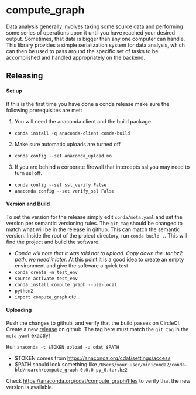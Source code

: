 # compute_graph

Data analysis generally involves taking some source data and performing some series of operations upon it until you have reached your desired output. Sometimes, that data is bigger than any one computer can handle. This library provides a simple serialization system for data analysis, which can then be used to pass around the specific set of tasks to be accomplished and handled appropriately on the backend.

## Releasing

#### Set up

If this is the first time you have done a conda release make sure the following prerequisites are met:
1. You will need the anaconda client and the build package.
  * `conda install -q anaconda-client conda-build`
2. Make sure automatic uploads are turned off. 
  * `conda config --set anaconda_upload no`
3. If you are behind a corporate firewall that intercepts ssl you may need to turn ssl off. 
  * `conda config --set ssl_verify False`
  * `anaconda config --set verify_ssl False`
  
#### Version and Build

To set the version for the release simply edit `conda/meta.yaml` and set the version per semantic versioning rules.
The `git_tag` should be changed to match what will be in the release in github. This can match the semantic version.
Inside the root of the project directory, run `conda build .`. This will find the project and build the software.
  * _Conda will note that it was told not to upload. Copy down the .tar.bz2 path, we need it later._
At this point it is a good idea to create an empty environment and give the software a quick test.
  * `conda create -n test_env`
  * `source activate test_env`
  * `conda install compute_graph --use-local`
  * `python2`
  * `import compute_graph` etc...
  
#### Uploading

Push the changes to github, and verify that the build passes on CircleCI.
Create a new [release](https://github.com/CDAT/compute_graph/releases) on github. The tag here must match the `git_tag` in the `meta.yaml` exactly!

Run `anaconda -t $TOKEN upload -u cdat $PATH`
  * $TOKEN comes from https://anaconda.org/cdat/settings/access
  * $PATH should look something like `/Users/your_user/miniconda2/conda-bld/noarch/compute_graph-0.0.0-py_0.tar.bz2`
  
Check https://anaconda.org/cdat/compute_graph/files to verify that the new version is available.
